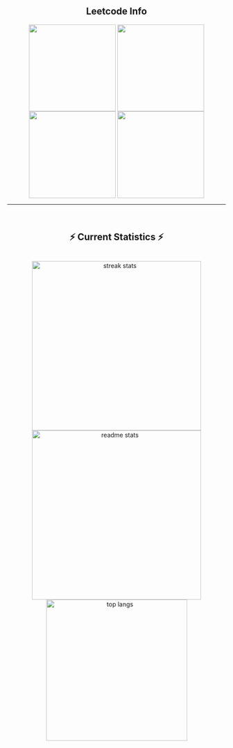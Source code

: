 <!--   <h2>🐍 Contributions 🐍</h2>
  <img alt="snake eating my contributions" src="https://raw.githubusercontent.com/jameskalvium/jameskalvium/output/github-contribution-grid-snake.svg" />
  <p align="center">
  
  <img  align=top flex-grow=1 src="https://leetcard.jacoblin.cool/jameskalvium?theme=dark&font=Nunito&ext=heatmap" />  

</div> -->



<div align="center"> 
<h2 align="center">Leetcode Info</h2>  
<p align="center">
  <a href="https://leetcode.com/jameskalvium/" target="_blank"><img align="center" src="https://leetcode.com/static/images/badges/2024/gif/2024-02.gif" height="200" width="200" /></a>
  <a href="https://leetcode.com/jameskalvium/" target="_blank"><img align="center" src="https://leetcode.com/static/images/badges/2024/gif/2024-03.gif" height="200" width="200" /></a>
  <a href="https://leetcode.com/jameskalvium/" target="_blank"><img align="center" src="https://assets.leetcode.com/static_assets/marketing/2024-200.gif" height="200" width="200" /></a>
  <a href="https://leetcode.com/jameskalvium/" target="_blank"><img align="center" src="https://assets.leetcode.com/static_assets/marketing/2024-100.gif" height="200" width="200" /></a>
</p>
</div>

---

<br/>
<h2 align="center">⚡ Current Statistics ⚡</h2>
<br>
<div align=center>
  <img width=390 src="https://streak-stats.demolab.com/?user=jameskalvium&count_private=true&theme=react&border_radius=10" alt="streak stats"/>
  <img width=390 src="https://github-readme-stats.vercel.app/api?username=jameskalvium&show_icons=true&theme=react&rank_icon=github&border_radius=10" alt="readme stats" />
  <img width=325 align="center" src="https://github-readme-stats.vercel.app/api/top-langs/?username=jameskalvium&hide=HTML&langs_count=8&layout=compact&theme=react&border_radius=10&size_weight=0.5&count_weight=0.5&exclude_repo=github-readme-stats" alt="top langs" />
</div>

<br/><br/>
